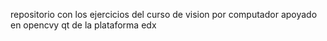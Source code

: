 repositorio con los ejercicios del curso de vision por computador apoyado en opencvy qt de la plataforma edx
